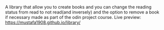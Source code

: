 A library that allow you to create books and you can change the reading status from read to not read(and  inversely) and the option to remove a book if necessary made as part of the odin project course.
Live preview: https://mustafa1908.github.io/library/

